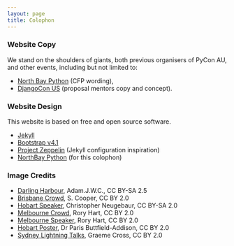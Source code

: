 ```yaml
---
layout: page
title: Colophon
---
```


### Website Copy

We stand on the shoulders of giants, both previous organisers of PyCon AU, and
other events, including but not limited to:
 * [North Bay Python](https://2017.northbaypython.org/) (CFP wording),
 * [DjangoCon US](https://2018.djangocon.us/) (proposal mentors copy and concept).


### Website Design

This website is based on free and open source software. 

 * [Jekyll](https://jekyllrb.com/)
 * [Bootstrap v4.1](https://getbootstrap.com/)
 * [Project Zeppelin](https://github.com/gdg-x/zeppelin) (Jekyll configuration inspiration)
 * [NorthBay Python](https://2017.northbaypython.org/) (for this colophon)

### Image Credits

 * [Darling Harbour](https://commons.wikimedia.org/wiki/File:Darling_harbour_with_full_moon.jpg), Adam.J.W.C., CC BY-SA 2.5
 * [Brisbane Crowd](https://www.flickr.com/photos/developersteve/20177346332/in/album-72157656549888386/), S. Cooper, CC BY 2.0
 * [Hobart Speaker](https://www.flickr.com/photos/chrisjrn/6102009780/), Christopher Neugebaur, CC BY-SA 2.0
 * [Melbourne Crowd](https://www.flickr.com/photos/24708204@N07/29282111985/), Rory Hart, CC BY 2.0
 * [Melbourne Speaker](https://www.flickr.com/photos/24708204@N07/28659213914), Rory Hart, CC BY 2.0
 * [Hobart Poster](https://www.flickr.com/photos/parisba/9220492872/in/album-72157634490541945/), Dr Paris Buttfield-Addison, CC BY 2.0
 * [Sydney Lightning Talks](https://www.flickr.com/photos/66855660@N07/6086735069/), Graeme Cross, CC BY 2.0
